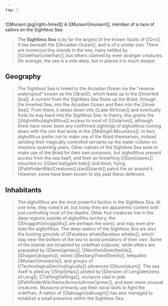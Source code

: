 ```yaml
---
tag: 🌊
---
```

![[Munavri.jpg|right+hmed]] 
 A [[Munavri|munavri]], member of a race of sailors on the Sightless Sea.
> The **Sightless Sea** is by far the largest of the known Vaults of [[Orv]]. It lies beneath the [[Arcadian Ocean]], and is of a similar size. There are numerous tiny islands in the sea, many settled by [[Urdefhan|urdefhan]], but others claimed by even stranger creatures. On average, the sea is a mile deep, but in places it is much deeper.


## Geography

> The Sightless Sea is linked to the Arcadian Ocean via the "reverse waterspout" known as the [[Braid]], which leads up to the [[Inverted Sea]]. A current from the Sightless Sea flows up the Braid, through the Inverted Sea, into the Arcadian Ocean and then into the [[Inner Sea]]. From there, it seeps down into [[Lake Nirthran]] and eventually finds its way back into the Sightless Sea. In theory, this grants the [[Alghollthu|alghollthus]] access to most of [[Golarion]], although there have never been any confirmed sightings of alghollthus coming down with the rain that lands in the [[Midnight Mountains]]. In fact, alghollthus prefer not to make use of the Braid themselves, instead sending their magically controlled servants up the water column on missions spanning years. Other natives of the Sightless Sea seek to make use of the Braid for their own purposes, but alghollthus prevent access from the sea itself, and their air-breathing [[Slave|slaves]] mounted on [[Giant bat|giant bats]] and blind, flying [[PathfinderWiki/Creatures/Lizard|lizards]] patrol the air around it. However, some have been known to slip past these defenses.


## Inhabitants

> The alghollthus are the most powerful faction in the Sightless Sea. At one time, they ruled it all, but today they are apparently content with just controlling most of the depths. Other foul creatures live in the deep regions outside of alghollthu territory; the [[Shoggoth|shoggoths]] are perhaps the worst, and may even pre-date the alghollthus.
> The deep waters of the Sightless Sea are also the hunting grounds of [[Faceless whale|faceless whales]], which stay near the bottom of the sea to avoid predators of their own.
> Some of the islands are inhabited by urdefhan outposts, while others are populated by [[Genie|genies]], [[Neothelid|neothelids]], [[Dragon|dragons]], exiled [[Bestiary/Fiend|fiends]], telepathic [[Munavri|munavris]], and groups of [[Technological|technologically]]-advanced [[Skum|skum]]. The sea itself is plied by [[Ship|ships]] piloted by [[Denizen of Leng|denizens of Leng]], [[Tiefling|tieflings]], munavris clad in jade [[PathfinderWiki/Items/Armors/Armor|armor]], and even more unusual creatures. Munavris primarily use their naval skills to fight the urdefhan. A nation of [[Sahuagin|sahuagin]] has also managed to establish a small presence within the Sightless Sea.









